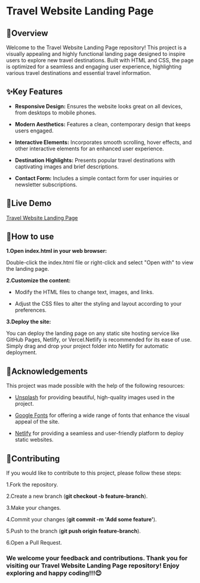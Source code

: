   # Travel Website Landing Page
  
## 🌟Overview
Welcome to the Travel Website Landing Page repository! This project is a visually appealing and highly functional landing page designed to inspire users to explore new travel destinations. Built with HTML and CSS, the page is optimized for a seamless and engaging user experience, highlighting various travel destinations and essential travel information.

## ✨Key Features

* **Responsive Design:** Ensures the website looks great on all devices, from desktops to mobile phones.

* **Modern Aesthetics:** Features a clean, contemporary design that keeps users engaged.

* **Interactive Elements:** Incorporates smooth scrolling, hover effects, and other interactive elements for an enhanced user experience.

* **Destination Highlights:** Presents popular travel destinations with captivating images and brief descriptions.

* **Contact Form:** Includes a simple contact form for user inquiries or newsletter subscriptions.


## 🔗Live Demo

<a href="https://landingpage-bynikhilverma.netlify.app/"  title="Travel Website Landing Page">Travel Website Landing Page</a>


## 🚀How to use

**1.Open index.html in your web browser:**

Double-click the index.html file or right-click and select "Open with" to view the landing page.

**2.Customize the content:**

* Modify the HTML files to change text, images, and links.
  
* Adjust the CSS files to alter the styling and layout according to your preferences.
  
**3.Deploy the site:**

You can deploy the landing page on any static site hosting service like GitHub Pages, Netlify, or Vercel.Netlify is recommended for its ease of use. Simply drag and drop your project folder into Netlify for automatic deployment.


  
## 🙏Acknowledgements

This project was made possible with the help of the following resources:

* <a href="https://unsplash.com/"  title="Unsplash">Unsplash</a>  for providing beautiful, high-quality images used in the project.
  
* <a href="https://fonts.google.com/"  title="Google Fonts">Google Fonts</a> for offering a wide range of fonts that enhance the visual appeal of the site.
  
* <a href="https://www.netlify.com/"  title="Netlify">Netlify</a> for providing a seamless and user-friendly platform to deploy static websites.
  
  
## 🤝Contributing

If you would like to contribute to this project, please follow these steps:

1.Fork the repository.

2.Create a new branch (**git checkout -b feature-branch**).

3.Make your changes.

4.Commit your changes (**git commit -m 'Add some feature'**).

5.Push to the branch (**git push origin feature-branch**).

6.Open a Pull Request.



### We welcome your feedback and contributions. Thank you for visiting our Travel Website Landing Page repository! Enjoy exploring and happy coding!!!😊






